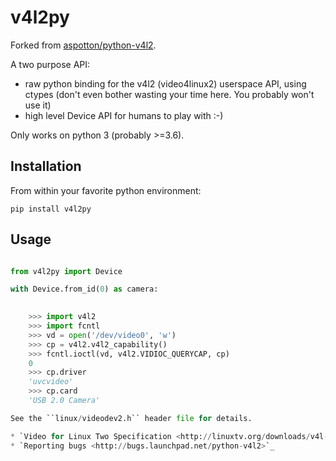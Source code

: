 # v4l2py

Forked from [aspotton/python-v4l2](https://github.com/aspotton/python-v4l2).

A two purpose API:

* raw python binding for the v4l2 (video4linux2) userspace API, using ctypes (don't even
  bother wasting your time here. You probably won't use it)
* high level Device API for humans to play with :-)

Only works on python 3 (probably >=3.6).


## Installation

From within your favorite python environment:

```
pip install v4l2py
```

## Usage

```python

from v4l2py import Device

with Device.from_id(0) as camera:
    

    >>> import v4l2
    >>> import fcntl
    >>> vd = open('/dev/video0', 'w')
    >>> cp = v4l2.v4l2_capability()
    >>> fcntl.ioctl(vd, v4l2.VIDIOC_QUERYCAP, cp)
    0
    >>> cp.driver
    'uvcvideo'
    >>> cp.card
    'USB 2.0 Camera'

See the ``linux/videodev2.h`` header file for details.

* `Video for Linux Two Specification <http://linuxtv.org/downloads/v4l-dvb-apis/ch07s02.html>`_
* `Reporting bugs <http://bugs.launchpad.net/python-v4l2>`_

